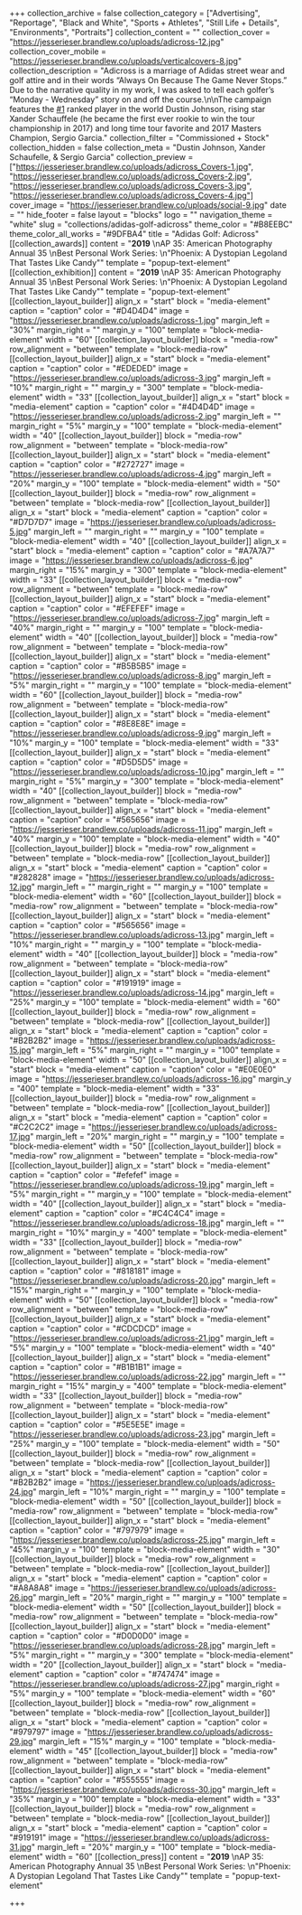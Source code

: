 +++
collection_archive = false
collection_category = ["Advertising", "Reportage", "Black and White", "Sports + Athletes", "Still Life + Details", "Environments", "Portraits"]
collection_content = ""
collection_cover = "https://jesserieser.brandlew.co/uploads/adicross-12.jpg"
collection_cover_mobile = "https://jesserieser.brandlew.co/uploads/verticalcovers-8.jpg"
collection_description = "Adicross is a marriage of Adidas street wear and golf attire and in their words “Always On Because The Game Never Stops.” Due to the narrative quality in my work, I was asked to tell each golfer’s “Monday - Wednesday” story on and off the course.\n\nThe campaign features the [#1](https://www.instagram.com/explore/tags/1/) ranked player in the world Dustin Johnson, rising star Xander Schauffele (he became the first ever rookie to win the tour championship in 2017) and long time tour favorite and 2017 Masters Champion, Sergio Garcia."
collection_filter = "Commissioned + Stock"
collection_hidden = false
collection_meta = "Dustin Johnson, Xander Schaufelle, & Sergio Garcia"
collection_preview = ["https://jesserieser.brandlew.co/uploads/adicross_Covers-1.jpg", "https://jesserieser.brandlew.co/uploads/adicross_Covers-2.jpg", "https://jesserieser.brandlew.co/uploads/adicross_Covers-3.jpg", "https://jesserieser.brandlew.co/uploads/adicross_Covers-4.jpg"]
cover_image = "https://jesserieser.brandlew.co/uploads/social-9.jpg"
date = ""
hide_footer = false
layout = "blocks"
logo = ""
navigation_theme = "white"
slug = "collections/adidas-golf-adicross"
theme_color = "#B8EEBC"
theme_color_all_works = "#9DFBA4"
title = "Adidas Golf: Adicross"
[[collection_awards]]
content = "**2019**  \nAP 35: American Photography Annual 35  \nBest Personal Work Series:  \n\"Phoenix: A Dystopian Legoland That Tastes Like Candy\""
template = "popup-text-element"
[[collection_exhibition]]
content = "**2019**  \nAP 35: American Photography Annual 35  \nBest Personal Work Series:  \n\"Phoenix: A Dystopian Legoland That Tastes Like Candy\""
template = "popup-text-element"
[[collection_layout_builder]]
align_x = "start"
block = "media-element"
caption = "caption"
color = "#D4D4D4"
image = "https://jesserieser.brandlew.co/uploads/adicross-1.jpg"
margin_left = "30%"
margin_right = ""
margin_y = "100"
template = "block-media-element"
width = "60"
[[collection_layout_builder]]
block = "media-row"
row_alignment = "between"
template = "block-media-row"
[[collection_layout_builder]]
align_x = "start"
block = "media-element"
caption = "caption"
color = "#EDEDED"
image = "https://jesserieser.brandlew.co/uploads/adicross-3.jpg"
margin_left = "10%"
margin_right = ""
margin_y = "300"
template = "block-media-element"
width = "33"
[[collection_layout_builder]]
align_x = "start"
block = "media-element"
caption = "caption"
color = "#4D4D4D"
image = "https://jesserieser.brandlew.co/uploads/adicross-2.jpg"
margin_left = ""
margin_right = "5%"
margin_y = "100"
template = "block-media-element"
width = "40"
[[collection_layout_builder]]
block = "media-row"
row_alignment = "between"
template = "block-media-row"
[[collection_layout_builder]]
align_x = "start"
block = "media-element"
caption = "caption"
color = "#272727"
image = "https://jesserieser.brandlew.co/uploads/adicross-4.jpg"
margin_left = "20%"
margin_y = "100"
template = "block-media-element"
width = "50"
[[collection_layout_builder]]
block = "media-row"
row_alignment = "between"
template = "block-media-row"
[[collection_layout_builder]]
align_x = "start"
block = "media-element"
caption = "caption"
color = "#D7D7D7"
image = "https://jesserieser.brandlew.co/uploads/adicross-5.jpg"
margin_left = ""
margin_right = ""
margin_y = "100"
template = "block-media-element"
width = "40"
[[collection_layout_builder]]
align_x = "start"
block = "media-element"
caption = "caption"
color = "#A7A7A7"
image = "https://jesserieser.brandlew.co/uploads/adicross-6.jpg"
margin_right = "15%"
margin_y = "300"
template = "block-media-element"
width = "33"
[[collection_layout_builder]]
block = "media-row"
row_alignment = "between"
template = "block-media-row"
[[collection_layout_builder]]
align_x = "start"
block = "media-element"
caption = "caption"
color = "#EFEFEF"
image = "https://jesserieser.brandlew.co/uploads/adicross-7.jpg"
margin_left = "40%"
margin_right = ""
margin_y = "100"
template = "block-media-element"
width = "40"
[[collection_layout_builder]]
block = "media-row"
row_alignment = "between"
template = "block-media-row"
[[collection_layout_builder]]
align_x = "start"
block = "media-element"
caption = "caption"
color = "#B5B5B5"
image = "https://jesserieser.brandlew.co/uploads/adicross-8.jpg"
margin_left = "5%"
margin_right = ""
margin_y = "100"
template = "block-media-element"
width = "60"
[[collection_layout_builder]]
block = "media-row"
row_alignment = "between"
template = "block-media-row"
[[collection_layout_builder]]
align_x = "start"
block = "media-element"
caption = "caption"
color = "#8E8E8E"
image = "https://jesserieser.brandlew.co/uploads/adicross-9.jpg"
margin_left = "10%"
margin_y = "100"
template = "block-media-element"
width = "33"
[[collection_layout_builder]]
align_x = "start"
block = "media-element"
caption = "caption"
color = "#D5D5D5"
image = "https://jesserieser.brandlew.co/uploads/adicross-10.jpg"
margin_left = ""
margin_right = "5%"
margin_y = "300"
template = "block-media-element"
width = "40"
[[collection_layout_builder]]
block = "media-row"
row_alignment = "between"
template = "block-media-row"
[[collection_layout_builder]]
align_x = "start"
block = "media-element"
caption = "caption"
color = "#565656"
image = "https://jesserieser.brandlew.co/uploads/adicross-11.jpg"
margin_left = "40%"
margin_y = "100"
template = "block-media-element"
width = "40"
[[collection_layout_builder]]
block = "media-row"
row_alignment = "between"
template = "block-media-row"
[[collection_layout_builder]]
align_x = "start"
block = "media-element"
caption = "caption"
color = "#282828"
image = "https://jesserieser.brandlew.co/uploads/adicross-12.jpg"
margin_left = ""
margin_right = ""
margin_y = "100"
template = "block-media-element"
width = "60"
[[collection_layout_builder]]
block = "media-row"
row_alignment = "between"
template = "block-media-row"
[[collection_layout_builder]]
align_x = "start"
block = "media-element"
caption = "caption"
color = "#565656"
image = "https://jesserieser.brandlew.co/uploads/adicross-13.jpg"
margin_left = "10%"
margin_right = ""
margin_y = "100"
template = "block-media-element"
width = "40"
[[collection_layout_builder]]
block = "media-row"
row_alignment = "between"
template = "block-media-row"
[[collection_layout_builder]]
align_x = "start"
block = "media-element"
caption = "caption"
color = "#191919"
image = "https://jesserieser.brandlew.co/uploads/adicross-14.jpg"
margin_left = "25%"
margin_y = "100"
template = "block-media-element"
width = "60"
[[collection_layout_builder]]
block = "media-row"
row_alignment = "between"
template = "block-media-row"
[[collection_layout_builder]]
align_x = "start"
block = "media-element"
caption = "caption"
color = "#B2B2B2"
image = "https://jesserieser.brandlew.co/uploads/adicross-15.jpg"
margin_left = "5%"
margin_right = ""
margin_y = "100"
template = "block-media-element"
width = "50"
[[collection_layout_builder]]
align_x = "start"
block = "media-element"
caption = "caption"
color = "#E0E0E0"
image = "https://jesserieser.brandlew.co/uploads/adicross-16.jpg"
margin_y = "400"
template = "block-media-element"
width = "33"
[[collection_layout_builder]]
block = "media-row"
row_alignment = "between"
template = "block-media-row"
[[collection_layout_builder]]
align_x = "start"
block = "media-element"
caption = "caption"
color = "#C2C2C2"
image = "https://jesserieser.brandlew.co/uploads/adicross-17.jpg"
margin_left = "20%"
margin_right = ""
margin_y = "100"
template = "block-media-element"
width = "50"
[[collection_layout_builder]]
block = "media-row"
row_alignment = "between"
template = "block-media-row"
[[collection_layout_builder]]
align_x = "start"
block = "media-element"
caption = "caption"
color = "#efefef"
image = "https://jesserieser.brandlew.co/uploads/adicross-19.jpg"
margin_left = "5%"
margin_right = ""
margin_y = "100"
template = "block-media-element"
width = "40"
[[collection_layout_builder]]
align_x = "start"
block = "media-element"
caption = "caption"
color = "#C4C4C4"
image = "https://jesserieser.brandlew.co/uploads/adicross-18.jpg"
margin_left = ""
margin_right = "10%"
margin_y = "400"
template = "block-media-element"
width = "33"
[[collection_layout_builder]]
block = "media-row"
row_alignment = "between"
template = "block-media-row"
[[collection_layout_builder]]
align_x = "start"
block = "media-element"
caption = "caption"
color = "#818181"
image = "https://jesserieser.brandlew.co/uploads/adicross-20.jpg"
margin_left = "15%"
margin_right = ""
margin_y = "100"
template = "block-media-element"
width = "50"
[[collection_layout_builder]]
block = "media-row"
row_alignment = "between"
template = "block-media-row"
[[collection_layout_builder]]
align_x = "start"
block = "media-element"
caption = "caption"
color = "#CDCDCD"
image = "https://jesserieser.brandlew.co/uploads/adicross-21.jpg"
margin_left = "5%"
margin_y = "100"
template = "block-media-element"
width = "40"
[[collection_layout_builder]]
align_x = "start"
block = "media-element"
caption = "caption"
color = "#B1B1B1"
image = "https://jesserieser.brandlew.co/uploads/adicross-22.jpg"
margin_left = ""
margin_right = "15%"
margin_y = "400"
template = "block-media-element"
width = "33"
[[collection_layout_builder]]
block = "media-row"
row_alignment = "between"
template = "block-media-row"
[[collection_layout_builder]]
align_x = "start"
block = "media-element"
caption = "caption"
color = "#5E5E5E"
image = "https://jesserieser.brandlew.co/uploads/adicross-23.jpg"
margin_left = "25%"
margin_y = "100"
template = "block-media-element"
width = "50"
[[collection_layout_builder]]
block = "media-row"
row_alignment = "between"
template = "block-media-row"
[[collection_layout_builder]]
align_x = "start"
block = "media-element"
caption = "caption"
color = "#B2B2B2"
image = "https://jesserieser.brandlew.co/uploads/adicross-24.jpg"
margin_left = "10%"
margin_right = ""
margin_y = "100"
template = "block-media-element"
width = "50"
[[collection_layout_builder]]
block = "media-row"
row_alignment = "between"
template = "block-media-row"
[[collection_layout_builder]]
align_x = "start"
block = "media-element"
caption = "caption"
color = "#797979"
image = "https://jesserieser.brandlew.co/uploads/adicross-25.jpg"
margin_left = "45%"
margin_y = "100"
template = "block-media-element"
width = "30"
[[collection_layout_builder]]
block = "media-row"
row_alignment = "between"
template = "block-media-row"
[[collection_layout_builder]]
align_x = "start"
block = "media-element"
caption = "caption"
color = "#A8A8A8"
image = "https://jesserieser.brandlew.co/uploads/adicross-26.jpg"
margin_left = "20%"
margin_right = ""
margin_y = "100"
template = "block-media-element"
width = "50"
[[collection_layout_builder]]
block = "media-row"
row_alignment = "between"
template = "block-media-row"
[[collection_layout_builder]]
align_x = "start"
block = "media-element"
caption = "caption"
color = "#D0D0D0"
image = "https://jesserieser.brandlew.co/uploads/adicross-28.jpg"
margin_left = "5%"
margin_right = ""
margin_y = "300"
template = "block-media-element"
width = "20"
[[collection_layout_builder]]
align_x = "start"
block = "media-element"
caption = "caption"
color = "#747474"
image = "https://jesserieser.brandlew.co/uploads/adicross-27.jpg"
margin_right = "5%"
margin_y = "100"
template = "block-media-element"
width = "60"
[[collection_layout_builder]]
block = "media-row"
row_alignment = "between"
template = "block-media-row"
[[collection_layout_builder]]
align_x = "start"
block = "media-element"
caption = "caption"
color = "#979797"
image = "https://jesserieser.brandlew.co/uploads/adicross-29.jpg"
margin_left = "15%"
margin_y = "100"
template = "block-media-element"
width = "45"
[[collection_layout_builder]]
block = "media-row"
row_alignment = "between"
template = "block-media-row"
[[collection_layout_builder]]
align_x = "start"
block = "media-element"
caption = "caption"
color = "#555555"
image = "https://jesserieser.brandlew.co/uploads/adicross-30.jpg"
margin_left = "35%"
margin_y = "100"
template = "block-media-element"
width = "33"
[[collection_layout_builder]]
block = "media-row"
row_alignment = "between"
template = "block-media-row"
[[collection_layout_builder]]
align_x = "start"
block = "media-element"
caption = "caption"
color = "#919191"
image = "https://jesserieser.brandlew.co/uploads/adicross-31.jpg"
margin_left = "20%"
margin_y = "100"
template = "block-media-element"
width = "60"
[[collection_press]]
content = "**2019**  \nAP 35: American Photography Annual 35  \nBest Personal Work Series:  \n\"Phoenix: A Dystopian Legoland That Tastes Like Candy\""
template = "popup-text-element"

+++
